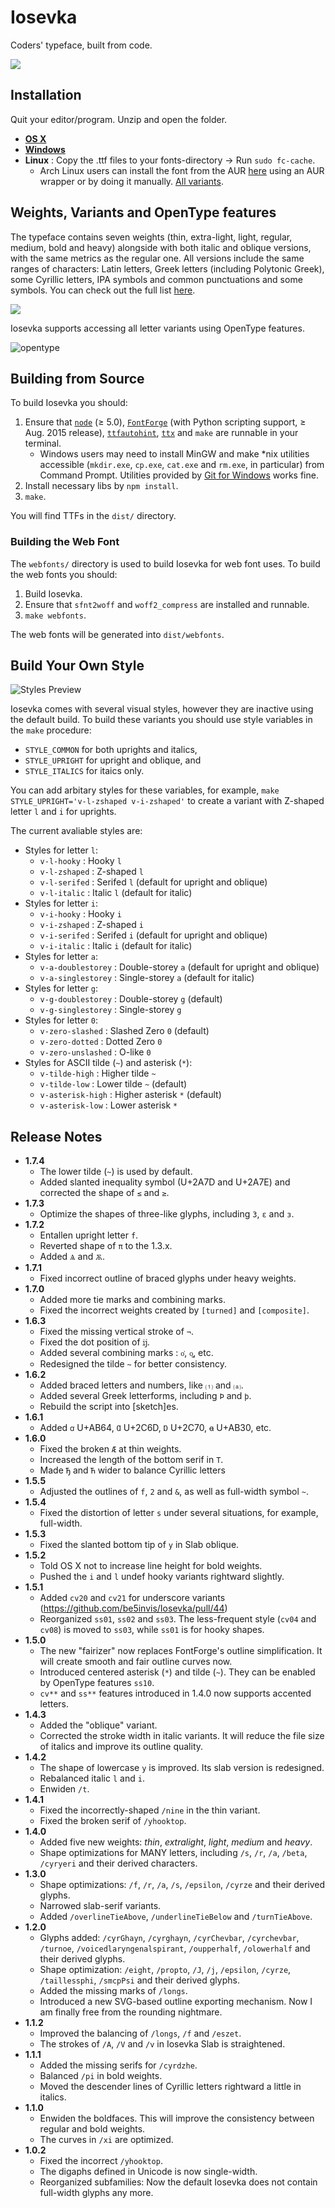 # Iosevka

Coders' typeface, built from code.

![](https://raw.githubusercontent.com/be5invis/Iosevka/master/images/preview-all.png)

## Installation

Quit your editor/program. Unzip and open the folder.

* **[OS X](http://support.apple.com/kb/HT2509)**
* **[Windows](https://www.microsoft.com/en-us/Typography/TrueTypeInstall.aspx)**
* **Linux** : Copy the .ttf files to your fonts-directory → Run `sudo fc-cache`.
  - Arch Linux users can install the font from the AUR [here](https://aur.archlinux.org/packages/ttf-iosevka) using an AUR wrapper or by doing it manually. [All variants](https://aur.archlinux.org/packages/?O=0&SeB=nd&K=ttf-iosevka&SB=n&SO=a&PP=50&do_Search=Go).

## Weights, Variants and OpenType features

The typeface contains seven weights (thin, extra-light, light, regular, medium, bold and heavy) alongside with both italic and oblique versions, with the same metrics as the regular one. All versions include the same ranges of characters: Latin letters, Greek letters (including Polytonic Greek), some Cyrillic letters, IPA symbols and common punctuations and some symbols. You can check out the full list [here](http://be5invis.github.io/Iosevka/specimen.html).

![](https://raw.githubusercontent.com/be5invis/Iosevka/master/images/weights.png)

Iosevka supports accessing all letter variants using OpenType features.

![opentype](https://raw.githubusercontent.com/be5invis/Iosevka/master/images/opentype.png)

## Building from Source

To build Iosevka you should:

1. Ensure that [`node`](http://nodejs.org) (≥ 5.0), [`FontForge`](http://fontforge.org) (with Python scripting support, ≥ Aug. 2015 release), [`ttfautohint`](http://www.freetype.org/ttfautohint/), [`ttx`](http://www.adobe.com/cn/devnet/opentype/afdko.html) and `make` are runnable in your terminal.
   - Windows users may need to install MinGW and make \*nix	 utilities accessible (`mkdir.exe`, `cp.exe`, `cat.exe` and `rm.exe`, in particular) from Command Prompt. Utilities provided by [Git for Windows](https://git-for-windows.github.io/) works fine.
2. Install necessary libs by `npm install`.
3. `make`.

You will find TTFs in the `dist/` directory.

### Building the Web Font

The `webfonts/` directory is used to build Iosevka for web font uses. To build the web fonts you should:

1. Build Iosevka.
2. Ensure that `sfnt2woff` and `woff2_compress` are installed and runnable.
3. `make webfonts`.

The web fonts will be generated into `dist/webfonts`.

## Build Your Own Style

![Styles Preview](https://raw.githubusercontent.com/be5invis/Iosevka/master/images/variants.png)

Iosevka comes with several visual styles, however they are inactive using the default build. To build these variants you should use style variables in the `make` procedure:

* `STYLE_COMMON` for both uprights and italics,
* `STYLE_UPRIGHT` for upright and oblique, and
* `STYLE_ITALICS` for itaics only.

You can add arbitary styles for these variables, for example, `make STYLE_UPRIGHT='v-l-zshaped v-i-zshaped'` to create a variant with Z-shaped letter `l` and `i` for uprights.

The current avaliable styles are:

* Styles for letter `l`:
  * `v-l-hooky` : Hooky `l`
  * `v-l-zshaped` : Z-shaped `l`
  * `v-l-serifed` : Serifed `l` (default for upright and oblique)
  * `v-l-italic` : Italic `l` (default for italic)
* Styles for letter `i`:
  * `v-i-hooky` : Hooky `i`
  * `v-i-zshaped` : Z-shaped `i`
  * `v-i-serifed` : Serifed `i` (default for upright and oblique)
  * `v-i-italic` : Italic `i` (default for italic)
* Styles for letter `a`:
  * `v-a-doublestorey` : Double-storey `a` (default for upright and oblique)
  * `v-a-singlestorey` : Single-storey `a` (default for italic)
* Styles for letter `g`:
  * `v-g-doublestorey` : Double-storey `g` (default)
  * `v-g-singlestorey` : Single-storey `g`
* Styles for letter `0`:
  * `v-zero-slashed` : Slashed Zero `0` (default)
  * `v-zero-dotted` : Dotted Zero `0`
  * `v-zero-unslashed` : O-like `0`
* Styles for ASCII tilde (`~`) and asterisk (`*`):
  * `v-tilde-high` : Higher tilde `~`
  * `v-tilde-low` : Lower tilde `~` (default)
  * `v-asterisk-high` : Higher asterisk `*` (default)
  * `v-asterisk-low` : Lower asterisk `*`

## Release Notes

* **1.7.4**
  - The lower tilde (`~`) is used by default.
  - Added slanted inequality symbol (U+2A7D and U+2A7E) and corrected the shape of `≤` and `≥`.
* **1.7.3**
  - Optimize the shapes of three-like glyphs, including `3`, `ε` and `з`.
* **1.7.2**
  - Entallen upright letter `f`.
  - Reverted shape of `π` to the 1.3.x.
  - Added `Ѧ` and `Ѫ`.
* **1.7.1**
  - Fixed incorrect outline of braced glyphs under heavy weights.
* **1.7.0**
  - Added more tie marks and combining marks.
  - Fixed the incorrect weights created by `[turned]` and `[composite]`.
* **1.6.3**
  - Fixed the missing vertical stroke of `¬`.
  - Fixed the dot position of `ĳ`.
  - Added several combining marks : `o͐`, `o͚`, etc.
  - Redesigned the tilde `~` for better consistency.
* **1.6.2**
  - Added braced letters and numbers, like `⑴` and `⒜`.
  - Added several Greek letterforms, including `Ϸ` and `ϸ`.
  - Rebuild the script into [sketch]es.
* **1.6.1**
  - Added `ꭤ` U+AB64, `Ɑ` U+2C6D, `Ɒ` U+2C70, `ꬰ` U+AB30, etc.
* **1.6.0**
  - Fixed the broken `Æ` at thin weights.
  - Increased the length of the bottom serif in `T`.
  - Made `Ђ` and `Ћ` wider to balance Cyrillic letters
* **1.5.5**
  - Adjusted the outlines of `f`, `2` and `&`, as well as full-width symbol `~`.
* **1.5.4**
  - Fixed the distortion of letter `s` under several situations, for example, full-width.
* **1.5.3**
  - Fixed the slanted bottom tip of `y` in Slab oblique.
* **1.5.2**
  - Told OS X not to increase line height for bold weights.
  - Pushed the `i` and `l` undef hooky variants rightward slightly.
* **1.5.1**
  - Added `cv20` and `cv21` for underscore variants (https://github.com/be5invis/Iosevka/pull/44)
  - Reorganized `ss01`, `ss02` and `ss03`. The less-frequent style (`cv04` and `cv08`) is moved to `ss03`, while `ss01` is for hooky shapes.
* **1.5.0**
  - The new "fairizer" now replaces FontForge's outline simplification. It will create smooth and fair outline curves now.
  - Introduced centered asterisk (`*`) and tilde (`~`). They can be enabled by OpenType features `ss10`.
  - `cv**` and `ss**` features introduced in 1.4.0 now supports accented letters.
* **1.4.3**
  - Added the "oblique" variant.
  - Corrected the stroke width in italic variants. It will reduce the file size of italics and improve its outline quality.
* **1.4.2**
  - The shape of lowercase `y` is improved. Its slab version is redesigned.
  - Rebalanced italic `l` and `i`.
  - Enwiden `/t`.
* **1.4.1**
  - Fixed the incorrectly-shaped `/nine` in the thin variant.
  - Fixed the broken serif of `/yhooktop`.
* **1.4.0**
  - Added five new weights: *thin*, *extralight*, *light*, *medium* and *heavy*.
  - Shape optimizations for MANY letters, including `/s`, `/r`, `/a`, `/beta`, `/cyryeri` and their derived characters.
* **1.3.0**
  - Shape optimizations: `/f`, `/r`, `/a`, `/s`, `/epsilon`, `/cyrze` and their derived glyphs.
  - Narrowed slab-serif variants.
  - Added `/overlineTieAbove`, `/underlineTieBelow` and `/turnTieAbove`.
* **1.2.0**
  - Glyphs added: `/cyrGhayn`, `/cyrghayn`, `/cyrChevbar`, `/cyrchevbar`, `/turnoe`, `/voicedlaryngenalspirant`, `/oupperhalf`, `/olowerhalf` and their derived glyphs.
  - Shape optimization: `/eight`, `/propto`, `/J`, `/j`, `/epsilon`, `/cyrze`, `/taillessphi`, `/smcpPsi` and their derived glyphs.
  - Added the missing marks of `/longs`.
  - Introduced a new SVG-based outline exporting mechanism. Now I am finally free from the rounding nightmare.
* **1.1.2**
  - Improved the balancing of `/longs`, `/f` and `/eszet`.
  - The strokes of `/A`, `/V` and `/v` in Iosevka Slab is straightened.
* **1.1.1**
  - Added the missing serifs for `/cyrdzhe`.
  - Balanced `/pi` in bold weights.
  - Moved the descender lines of Cyrillic letters rightward a little in italics.
* **1.1.0**
  - Enwiden the boldfaces. This will improve the consistency between regular and bold weights.
  - The curves in `/xi` are optimized.
* **1.0.2**
  - Fixed the incorrect `/yhooktop`.
  - The digaphs defined in Unicode is now single-width.
  - Reorganized subfamilies: Now the default Iosevka does not contain full-width glyphs any more.